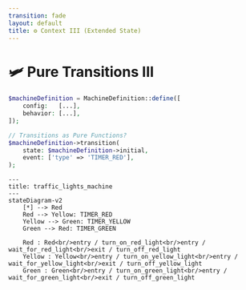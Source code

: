 ```yaml
---
transition: fade
layout: default
title: ⚙ Context III (Extended State)
---
```


<div class="grid grid-cols-3 gap-4">

<div class="col-span-2">

# 🛩️ Pure Transitions III

```php {6-10} {maxHeight:'400px'}
$machineDefinition = MachineDefinition::define([
    config:   [...],
    behavior: [...],
]);

// Transitions as Pure Functions?
$machineDefinition->transition(
    state: $machineDefinition->initial, 
    event: ['type' => 'TIMER_RED'],
);
```
</div>

<div class="text-center">

```mermaid {theme: 'neutral', scale: 0.6}
---
title: traffic_lights_machine
---
stateDiagram-v2
    [*] --> Red
    Red --> Yellow: TIMER_RED
    Yellow --> Green: TIMER_YELLOW
    Green --> Red: TIMER_GREEN
    
    Red : Red<br/>entry / turn_on_red_light<br/>entry / wait_for_red_light<br/>exit / turn_off_red_light
    Yellow : Yellow<br/>entry / turn_on_yellow_light<br/>entry / wait_for_yellow_light<br/>exit / turn_off_yellow_light
    Green : Green<br/>entry / turn_on_green_light<br/>entry / wait_for_green_light<br/>exit / turn_off_green_light
```

</div>
</div>

<style>
    code {
        @apply text-xs leading-tight;
    }
</style>

<!--
bu sekilde bir transition gercelstirirsek, makinenin baslanlangic durumunda TIMER_RED event'i gerceklestiginde ne olur diye sormus oluryouz
-->

